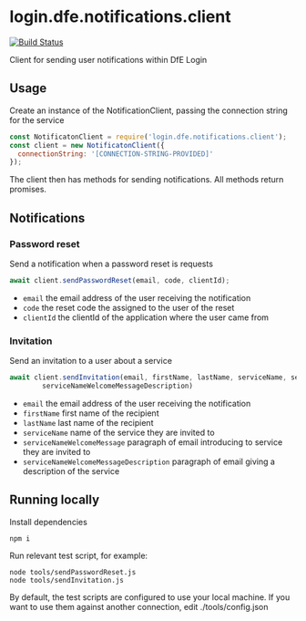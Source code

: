 # login.dfe.notifications.client

[![Build Status](https://travis-ci.org/DFE-Digital/login.dfe.notifications.client.svg?branch=master)](https://travis-ci.org/DFE-Digital/login.dfe.notifications.client)

Client for sending user notifications within DfE Login

## Usage

Create an instance of the NotificationClient, passing the connection string for the service

```javascript
const NotificatonClient = require('login.dfe.notifications.client');
const client = new NotificatonClient({
  connectionString: '[CONNECTION-STRING-PROVIDED]'
});
```

The client then has methods for sending notifications. All methods return promises.

## Notifications

### Password reset

Send a notification when a password reset is requests

```javascript
await client.sendPasswordReset(email, code, clientId);
```

- `email` the email address of the user receiving the notification
- `code` the reset code the assigned to the user of the reset
- `clientId` the clientId of the application where the user came from

### Invitation

Send an invitation to a user about a service

```javascript
await client.sendInvitation(email, firstName, lastName, serviceName, serviceNameWelcomeMessage, 
        serviceNameWelcomeMessageDescription) 
```

- `email` the email address of the user receiving the notification
- `firstName` first name of the recipient 
- `lastName` last name of the recipient
- `serviceName` name of the service they are invited to
- `serviceNameWelcomeMessage` paragraph of email introducing to service they are invited to
- `serviceNameWelcomeMessageDescription` paragraph of email giving a description of the service 

## Running locally

Install dependencies
```
npm i
```

Run relevant test script, for example:

```
node tools/sendPasswordReset.js
node tools/sendInvitation.js
```

By default, the test scripts are configured to use your local machine. If you want to use them against another connection, edit ./tools/config.json